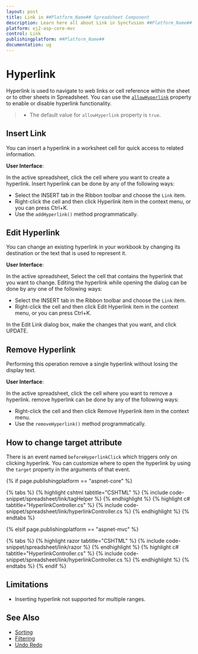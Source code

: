 ```yaml
---
layout: post
title: Link in ##Platform_Name## Spreadsheet Component
description: Learn here all about Link in Syncfusion ##Platform_Name## Spreadsheet component of Syncfusion Essential JS 2 and more.
platform: ej2-asp-core-mvc
control: Link
publishingplatform: ##Platform_Name##
documentation: ug
---
```



# Hyperlink

Hyperlink is used to navigate to web links or cell reference within the sheet or to other sheets in Spreadsheet. You can use the [`allowHyperlink`](https://help.syncfusion.com/cr/aspnetcore-js2/Syncfusion.EJ2.Spreadsheet.Spreadsheet.html#Syncfusion_EJ2_Spreadsheet_Spreadsheet_AllowHyperlink) property to enable or disable hyperlink functionality.

> * The default value for `allowHyperlink` property is `true`.

## Insert Link

You can insert a hyperlink in a worksheet cell for quick access to related information.

**User Interface**:

In the active spreadsheet, click the cell where you want to create a hyperlink. Insert hyperlink can be done by any of the following ways:
* Select the INSERT tab in the Ribbon toolbar and choose the `Link` item.
* Right-click the cell and then click Hyperlink item in the context menu, or you can press Ctrl+K.
* Use the `addHyperlink()` method programmatically.

## Edit Hyperlink

You can change an existing hyperlink in your workbook by changing its destination or the text that is used to represent it.

**User Interface**:

In the active spreadsheet, Select the cell that contains the hyperlink that you want to change. Editing the hyperlink while opening the dialog can be done by any one of the following ways:

* Select the INSERT tab in the Ribbon toolbar and choose the `Link` item.
* Right-click the cell and then click Edit Hyperlink item in the context menu, or you can press Ctrl+K.

In the Edit Link dialog box, make the changes that you want, and click UPDATE.

## Remove Hyperlink

Performing this operation remove a single hyperlink without losing the display text.

**User Interface**:

In the active spreadsheet, click the cell where you want to remove a hyperlink. remove hyperlink can be done by any of the following ways:
* Right-click the cell and then click Remove Hyperlink item in the context menu.
* Use the `removeHyperlink()` method programmatically.

## How to change target attribute

There is an event named `beforeHyperlinkClick` which triggers only on clicking hyperlink. You can customize where to open the hyperlink by using the `target` property in the arguments of that event.

{% if page.publishingplatform == "aspnet-core" %}

{% tabs %}
{% highlight cshtml tabtitle="CSHTML" %}
{% include code-snippet/spreadsheet/link/tagHelper %}
{% endhighlight %}
{% highlight c# tabtitle="HyperlinkController.cs" %}
{% include code-snippet/spreadsheet/link/hyperlinkController.cs %}
{% endhighlight %}
{% endtabs %}

{% elsif page.publishingplatform == "aspnet-mvc" %}

{% tabs %}
{% highlight razor tabtitle="CSHTML" %}
{% include code-snippet/spreadsheet/link/razor %}
{% endhighlight %}
{% highlight c# tabtitle="HyperlinkController.cs" %}
{% include code-snippet/spreadsheet/link/hyperlinkController.cs %}
{% endhighlight %}
{% endtabs %}
{% endif %}



## Limitations

* Inserting hyperlink not supported for multiple ranges.

## See Also

* [Sorting](./sort)
* [Filtering](./filter)
* [Undo Redo](./undo-redo)
